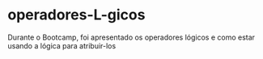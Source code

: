 # operadores-L-gicos
Durante o Bootcamp, foi apresentado os operadores lógicos e como estar usando a lógica para atribuir-los
